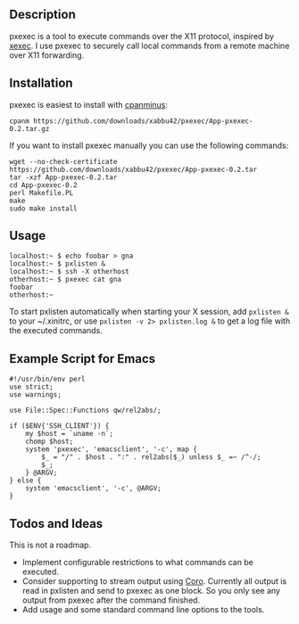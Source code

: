 
Description
-----------

pxexec is a tool to execute commands over the X11 protocol, inspired by [xexec](http://gpl.internetconnection.net/). I use pxexec to securely call local commands from a remote machine over X11 forwarding.

Installation
------------

pxexec is easiest to install with [cpanminus](http://search.cpan.org/~miyagawa/App-cpanminus-1.1006/lib/App/cpanminus.pm):

    cpanm https://github.com/downloads/xabbu42/pxexec/App-pxexec-0.2.tar.gz

If you want to install pxexec manually you can use the following commands:

    wget --no-check-certificate https://github.com/downloads/xabbu42/pxexec/App-pxexec-0.2.tar
    tar -xzf App-pxexec-0.2.tar
    cd App-pxexec-0.2
    perl Makefile.PL
    make
    sudo make install

Usage
-----

    localhost:~ $ echo foobar > gna
    localhost:~ $ pxlisten &
    localhost:~ $ ssh -X otherhost
    otherhost:~ $ pxexec cat gna
    foobar
    otherhost:~

To start pxlisten automatically when starting your X session, add `pxlisten &` to your ~/.xinitrc, or use `pxlisten -v 2> pxlisten.log &` to get a log file with the executed commands.

Example Script for Emacs
------------------------

    #!/usr/bin/env perl
    use strict;
    use warnings;

    use File::Spec::Functions qw/rel2abs/;

    if ($ENV{'SSH_CLIENT'}) {
    	my $host = `uname -n`;
    	chomp $host;
    	system 'pxexec', 'emacsclient', '-c', map {
    		$_ = "/" . $host . ":" . rel2abs($_) unless $_ =~ /^-/;
    		$_;
    	} @ARGV;
    } else {
    	system 'emacsclient', '-c', @ARGV;
    }

Todos and Ideas
---------------

This is not a roadmap.

- Implement configurable restrictions to what commands can be executed.
- Consider supporting to stream output using [Coro](http://search.cpan.org/~mlehmann/Coro/). Currently all output is read in pxlisten and send to pxexec as one block. So you only see any output from pxexec after the command finished.
- Add usage and some standard command line options to the tools.

